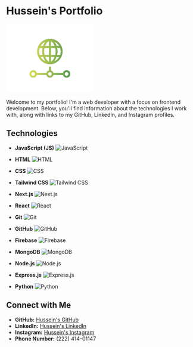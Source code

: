# Hussein's Portfolio

![Hussein's Portfolio](/public/logo.png)

Welcome to my portfolio! I'm a web developer with a focus on frontend development. Below, you'll find information about the technologies I work with, along with links to my GitHub, LinkedIn, and Instagram profiles.

## Technologies

- **JavaScript (JS)**
  ![JavaScript](https://img.shields.io/badge/-JavaScript-F7DF1E?logo=javascript&logoColor=white&style=for-the-badge)

- **HTML**
  ![HTML](https://img.shields.io/badge/-HTML-E34F26?logo=html5&logoColor=white&style=for-the-badge)

- **CSS**
  ![CSS](https://img.shields.io/badge/-CSS-1572B6?logo=css3&logoColor=white&style=for-the-badge)

- **Tailwind CSS**
  ![Tailwind CSS](https://img.shields.io/badge/-Tailwind_CSS-38B2AC?logo=tailwind-css&logoColor=white&style=for-the-badge)

- **Next.js**
  ![Next.js](https://img.shields.io/badge/-Next.js-000000?logo=next-dot-js&logoColor=white&style=for-the-badge)

- **React**
  ![React](https://img.shields.io/badge/-React-61DAFB?logo=react&logoColor=white&style=for-the-badge)

- **Git**
  ![Git](https://img.shields.io/badge/-Git-F05032?logo=git&logoColor=white&style=for-the-badge)

- **GitHub**
  ![GitHub](https://img.shields.io/badge/-GitHub-181717?logo=github&logoColor=white&style=for-the-badge)

- **Firebase**
  ![Firebase](https://img.shields.io/badge/-Firebase-FFCA28?logo=firebase&logoColor=black&style=for-the-badge)

- **MongoDB**
  ![MongoDB](https://img.shields.io/badge/-MongoDB-47A248?logo=mongodb&logoColor=white&style=for-the-badge)

- **Node.js**
  ![Node.js](https://img.shields.io/badge/-Node.js-339933?logo=node-dot-js&logoColor=white&style=for-the-badge)

- **Express.js**
  ![Express.js](https://img.shields.io/badge/-Express.js-000000?logo=express&logoColor=white&style=for-the-badge)

- **Python**
  ![Python](https://img.shields.io/badge/-Python-3776AB?logo=python&logoColor=white&style=for-the-badge)

## Connect with Me

- **GitHub:** [Hussein's GitHub](https://github.com/HousseinSA/)
- **LinkedIn:** [Hussein's LinkedIn](https://www.linkedin.com/in/husseinsa/)
- **Instagram:** [Hussein's Instagram](https://www.instagram.com/hussein_codes/)
- **Phone Number:** (222) 414-01147
